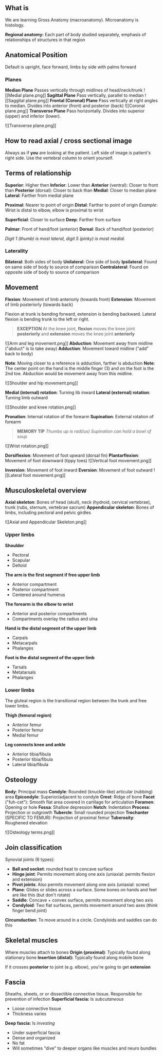 ## What is
We are learning Gross Anatomy (macroanatomy). Microanatomy is histology.

**Regional anatomy:** Each part of body studied separately, emphasis of relationships of structures in that region
## Anatomical Position
Default is upright, face forward, limbs by side with palms forward

### Planes
**Median Plane**
Passes vertically through midlines of head/neck/trunk
![[Medial plane.png]]
**Sagittal Plane**
Pass vertically, parallel to median
![[Saggital plane.png]]
**Frontal (Coronal) Plane**
Pass vertically at right angles to median. Divides into anterior (front) and posterior (back)
![[Coronal plane.png]]
**Transverse Plane**
Pass horizontally. Divides into superior (upper) and inferior (lower).

![[Transverse plane.png]]

## How to read axial / cross sectional image
Always as if **you** are looking at the patient.
Left side of image is patient's right side. Use the vertebral column to orient yourself.
## Terms of relationship
**Superior**: Higher then
**Inferior**: Lower than
**Anterior** (ventral): Closer to front than
**Posterior** (dorsal): Closer to back than
**Medial**: Closer to median plane
**Lateral**: Farther from medial plane

**Proximal**: Nearer to point of origin
**Distal**: Farther to point of origin
*Example*: Wrist is distal to elbow, elbow is proximal to wrist

**Superficial**: Closer to surface
**Deep**: Farther from surface

**Palmar**: Front of hand/foot (anterior)
**Dorsal**: Back of hand/foot (posterior)

*Digit 1 (thumb) is most lateral, digit 5 (pinky) is most medial.*
### Laterality
**Bilateral**: Both sides of body
**Unilateral**: One side of body
**Ipsilateral**: Found on same side of body to source of comparison
**Contralateral**: Found on opposite side of body to source of comparison
## Movement
**Flexion**: Movement of limb anteriorly (towards front)
**Extension**: Movement of limb posteriorly (towards back)

Flexion at trunk is bending forward, extension is bending backward. Lateral flexion is bending trunk to the left or right.

>**EXCEPTION**
At the knee joint, **flexion** moves the knee joint **posteriorly** and **extension** moves the knee joint **anteriorly**

![[Arm and leg movement.png]]
**Abduction**: Movement away from midline ("abduct" is to take away)
**Adduction**: Movement toward midline ("add" back to body)

**Note**: Moving closer to a reference is adduction, farther is abduction
**Note**: The center point on the hand is the middle finger (3) and on the foot is the 2nd toe. Abduction would be movement away from this midline.

![[Shoulder and hip movement.png]]

**Medial (internal) rotation**: Turning lib inward
**Lateral (external) rotation**: Turning limb outward

![[Shoulder and knee rotation.png]]

**Pronation**: Internal rotation of the forearm
**Supination**: External rotation of forearm

>**MEMORY TIP**
*Thumbs up is rad(ius)*
*Supination can hold a bowl of soup*

![[Wrist rotation.png]]

**Dorsiflexion**: Movement of foot upward (dorsal fin)
**Plantarflexion**: Movement of foot downward (tippy toes)
![[Vertical foot movement.png]]

**Inversion**: Movement of foot inward
**Eversion**: Movement of foot outward
![[Lateral foot movement.png]]

## Musculoskeletal overview

**Axial skeleton**: Bones of head (skull), neck (hydroid, cervical vertebrae), trunk (rubs, sternum, vertebrae sacrum)
**Appendicular skeleton**: Bones of limbs, including pectoral and pelvic girdles

![[Axial and Appendicular Skeleton.png]]

### Upper limbs
**Shoulder** 
- Pectoral
- Scapular
- Deltoid

**The arm is the first segment if free upper limb**
- Anterior compartment
- Posterior compartment
- Centered around humerus

**The forearm is the elbow to wrist**
- Anterior and posterior compartments
- Compartments overlay the radius and ulna

**Hand is the distal segment of the upper limb**
- Carpals
- Metacarpals
- Phalanges

**Foot is the distal segment of the upper limb**
- Tarsals
- Metatarsals
- Phalanges
### Lower limbs
The gluteal region is the transitional region between the trunk and free lower limbs.

**Thigh (femoral region)**
- Anterior femur
- Posterior femur
- Medial femur

**Leg connects knee and ankle**
- Anterior tibia/fibula
- Posterior tibia/fibula
- Lateral tibia/fibula
## Osteology
**Body**: Principal mass
**Condyle**: Rounded (knuckle-like) articular (rubbing) area
**Epicondyle**: Superior/adjacent to condyle
**Crest**: Ridge of bone
**Facet** ("fuh-cet"): Smooth flat area covered in cartilage for articulation
**Foramen**: Opening or hole
**Fossa**: Shallow depression
**Notch**: Indentation
**Process**: Projection or outgrowth
**Tubercle**: Small rounded projection
**Trochanter** (SPECIFIC TO FEMUR): Projection of proximal femur
**Tuberosity**: Roughened elevation

![[Osteology terms.png]]
## Join classification
Synovial joints (6 types): 
- **Ball and socket**: rounded heat to concave surface
- **Hinge joint**: Permits movement along one axis (uniaxial: permits flexion and extension)
- **Pivot joints**: Also permits movement along one axis (uniaxial: screw)
- **Plane**: Glides or slides across a surface. Some bones on hands and feet are like this (but don't rotate)
- **Saddle**: Concave + convex surface, permits movement along two axis
- **Condyloid**: Two flat surfaces, permits movement around two axes (think finger bend joint)

**Circumduction**: To move around in a circle. Condyloids and saddles can do this
## Skeletal muscles
Where muscles attach to bones
**Origin (proximal)**: Typically found along stationary bone
**Insertion (distal):** Typically found along mobile bone

If it crosses **posterior** to joint (e.g. elbow), you're going to get **extension**
## Fascia
Sheaths, sheets, or or dissectible connective tissue. Responsible for prevention of infection
**Superficial fascia:** Is *subcutaneous*
- Loose connective tissue
- Thickness varies

**Deep fascia:** Is *investing*
- Under superficial fascia
- Dense and organized
- No fat
- Will sometimes "dive" to deeper organs like muscles and neuro bundles
